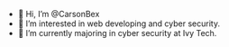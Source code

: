 - 👋 Hi, I’m @CarsonBex
- 👀 I’m interested in web developing and cyber security.
- 🌱 I’m currently majoring in cyber security at Ivy Tech.

<!---
CarsonBex/CarsonBex is a ✨ special ✨ repository because its `README.md` (this file) appears on your GitHub profile.
You can click the Preview link to take a look at your changes.
--->

